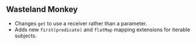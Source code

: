 ## Wasteland Monkey

- Changes `get` to use a receiver rather than a parameter.
- Adds new `first(predicate)` and `flatMap` mapping extensions for iterable subjects.
